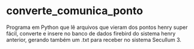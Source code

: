 # converte_comunica_ponto
Programa em Python que lê arquivos que vieram dos pontos henry super fácil, converte e insere no banco de dados firebird do sistema henry anterior, gerando também um .txt para receber no sistema Secullum 3.
